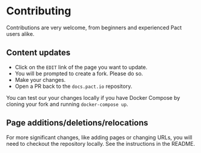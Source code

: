 # Contributing

Contributions are very welcome, from beginners and experienced Pact users alike.

## Content updates

* Click on the `EDIT` link of the page you want to update.
* You will be prompted to create a fork. Please do so.
* Make your changes.
* Open a PR back to the `docs.pact.io` repository.

You can test our your changes locally if you have Docker Compose by cloning your fork and running `docker-compose up`.

## Page additions/deletions/relocations

For more significant changes, like adding pages or changing URLs, you will need to checkout the repository locally. See the instructions in the README.

